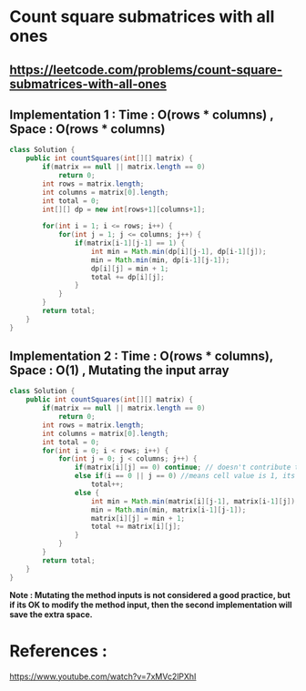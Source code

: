 # Count square submatrices with all ones
## https://leetcode.com/problems/count-square-submatrices-with-all-ones


## Implementation 1 : Time : O(rows * columns)  , Space : O(rows * columns)
```java
class Solution {
    public int countSquares(int[][] matrix) {
        if(matrix == null || matrix.length == 0)
            return 0;
        int rows = matrix.length;
        int columns = matrix[0].length;
        int total = 0;
        int[][] dp = new int[rows+1][columns+1];
        
        for(int i = 1; i <= rows; i++) {
            for(int j = 1; j <= columns; j++) {
                if(matrix[i-1][j-1] == 1) {
                    int min = Math.min(dp[i][j-1], dp[i-1][j]);
                    min = Math.min(min, dp[i-1][j-1]);
                    dp[i][j] = min + 1;
                    total += dp[i][j];
                }
            }
        }
        return total;
    }
}
```

## Implementation 2 : Time : O(rows * columns), Space : O(1) , Mutating the input array
```java
class Solution {
    public int countSquares(int[][] matrix) {
        if(matrix == null || matrix.length == 0)
            return 0;
        int rows = matrix.length;
        int columns = matrix[0].length;
        int total = 0;
        for(int i = 0; i < rows; i++) {
            for(int j = 0; j < columns; j++) {
                if(matrix[i][j] == 0) continue; // doesn't contribute to total
                else if(i == 0 || j == 0) //means cell value is 1, its either on 1st row or 1st column
                    total++;
                else {
                    int min = Math.min(matrix[i][j-1], matrix[i-1][j]);
                    min = Math.min(min, matrix[i-1][j-1]);
                    matrix[i][j] = min + 1;
                    total += matrix[i][j];
                }
            }
        }
        return total;
    }
}
```

**Note : Mutating the method inputs is not considered a good practice, but if its OK to modify the method input, then the second implementation will save the extra space.**


# References :
https://www.youtube.com/watch?v=7xMVc2lPXhI
